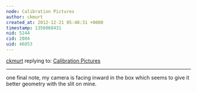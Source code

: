 ```yaml
---
node: Calibration Pictures
author: ckmurt
created_at: 2012-12-21 05:40:31 +0000
timestamp: 1356068431
nid: 5244
cid: 2804
uid: 46853
---
```




[ckmurt](../profile/ckmurt) replying to: [Calibration Pictures](../notes/ckmurt/12-18-2012/calibration-pictures)

----
one final note, my camera is facing inward in the box which seems to give it better geometry with the slit on mine.